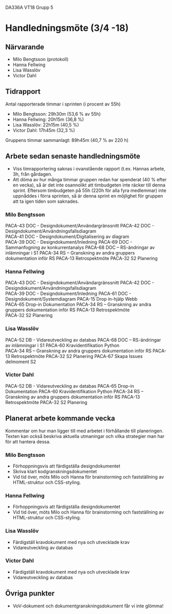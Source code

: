 DA336A VT18
Grupp 5

# Handledningsmöte (3/4 -18)

## Närvarande
* Milo Bengtsson (protokoll)
* Hanna Fellwing
* Lisa Wasslöv
* Victor Dahl

## Tidrapport
Antal rapporterade timmar i sprinten (i procent av 55h)
* Milo Bengtsson: 29h30m (53,6 % av 55h)
* Hanna Fellwing: 20h15m (36,8 %)
* Lisa Wasslöv: 22h15m (40,5 %)
* Victor Dahl: 17h45m (32,3 %)

Gruppens timmar sammanlagt: 89h45m (40,7 % av 220 h)

## Arbete sedan senaste handledningsmöte
* Viss timrapportering saknas i ovanstående rapport (t.ex. Hannas arbete, 3h, från gårdagen.
* Att döma av hur många timmar gruppen redan har spenderat (40 % efter en vecka), så är det inte osannolikt att timbudgeten inte räcker till denna sprint. Eftersom timbudgeten på 55h (220h för alla fyra medlemmar) inte uppnåddes i förra sprinten, så är denna sprint en möjlighet för gruppen att ta igen tiden som saknades.

### Milo Bengtsson
PACA-43	DOC - Designdokument/Användargränssnitt
PACA-42	DOC - Designdokument/Användningsfallsdiagram	
PACA-41	DOC - Designdokument/Digitalisering av diagram	
PACA-39	DOC - Designdokument/Inledning
PACA-69	DOC - Sammanfogning av konkurrentanalys
PACA-68	DOC – RS-ändringar av inlämningar i S1
PACA-34	RS – Granskning av andra gruppers dokumentation inför RS
PACA-13	Retrospektmöte
PACA-32	S2 Planering

### Hanna Fellwing
PACA-43	DOC - Designdokument/Användargränssnitt
PACA-42	DOC - Designdokument/Användningsfallsdiagram	
PACA-39	DOC - Designdokument/Inledning
PACA-61	DOC - Designdokument/Systemdiagram
PACA-15	Drop in-hjälp Webb	
PACA-65	Drop-in Dokumentation
PACA-34	RS – Granskning av andra gruppers dokumentation inför RS
PACA-13	Retrospektmöte	
PACA-32	S2 Planering

### Lisa Wasslöv
PACA-52	DB - Vidareutveckling av databas
PACA-68	DOC – RS-ändringar av inlämningar i S1
PACA-60	Kravidentifikation Python	
PACA-34	RS – Granskning av andra gruppers dokumentation inför RS
PACA-13	Retrospektmöte
PACA-32	S2 Planering
PACA-67	Skapa Issues delmoment S2

### Victor Dahl
PACA-52	DB - Vidareutveckling av databas
PACA-65	Drop-in Dokumentation
PACA-60	Kravidentifikation Python
PACA-34	RS – Granskning av andra gruppers dokumentation inför RS
PACA-13	Retrospektmöte
PACA-32	S2 Planering

## Planerat arbete kommande vecka
Kommentar om hur man ligger till med arbetet i förhållande till planeringen. Texten kan också beskriva aktuella utmaningar och vilka strategier man har för att hantera dessa.

### Milo Bengtsson
* Förhoppningsvis att färdigställa designdokumentet
* Skriva klart kodgranskningsdokumentet
* Vid tid över, möts Milo och Hanna för brainstorming och fastställning av HTML-struktur och CSS-styling.

### Hanna Fellwing
* Förhoppningsvis att färdigställa designdokumentet
* Vid tid över, möts Milo och Hanna för brainstorming och fastställning av HTML-struktur och CSS-styling.

### Lisa Wasslöv
* Färdigställ kravdokument med nya och utvecklade krav
* Vidareutveckling av databas

### Victor Dahl
* Färdigställ kravdokument med nya och utvecklade krav
* Vidareutveckling av databas

## Övriga punkter
* VoV-dokument och dokumentgranskningsdokument får vi inte glömma!


